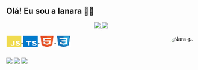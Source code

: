 ## Olá! Eu sou a Ianara 👋😃

<div align="center">
  <a href="https://github.com/Ianara-cs">
  <img height="180em" src="https://github-readme-stats.vercel.app/api?username=Ianara-cs&show_icons=true&theme=radical&include_all_commits=true&count_private=true"/>
  <img height="180em" src="https://github-readme-stats.vercel.app/api/top-langs/?username=Ianara-cs&layout=compact&langs_count=7&theme=radical"/>
</div>
  
  <div style="display: inline_block"><br>
  <img align="center" alt="Nara-Js" height="30" width="40" src="https://raw.githubusercontent.com/devicons/devicon/master/icons/javascript/javascript-plain.svg">
  <img align="center" alt="Nara-Ts" height="30" width="40" src="https://raw.githubusercontent.com/devicons/devicon/master/icons/typescript/typescript-plain.svg">
  <img align="center" alt="Nara-HTML" height="30" width="40" src="https://raw.githubusercontent.com/devicons/devicon/master/icons/html5/html5-original.svg">
  <img align="center" alt="Nara-CSS" height="30" width="40" src="https://raw.githubusercontent.com/devicons/devicon/master/icons/css3/css3-original.svg">
  <img align="right" alt="Nara-pic" height="150" style="border-radius:50px;" src="https://instagram.fthe10-1.fna.fbcdn.net/v/t51.2885-19/s150x150/257651763_581858006397751_9186156159868015156_n.jpg?_nc_ht=instagram.fthe10-1.fna.fbcdn.net&_nc_cat=107&_nc_ohc=jjU844_mSCcAX-rdpIb&edm=ABfd0MgBAAAA&ccb=7-4&oh=6903d01b256df87e12d96b6791ed5a4e&oe=619AED2D&_nc_sid=7bff83">
</div>
  
 ##

 <div>
   <a href="https://instagram.com/nanara.cs" target="_blank"><img src="https://img.shields.io/badge/-Instagram-%23E4405F?style=for-the-badge&logo=instagram&logoColor=white" target="_blank"></a>
   <a href = "mailto:ianarasilva333@gmail.com"><img src="https://img.shields.io/badge/-Gmail-%23333?style=for-the-badge&logo=gmail&logoColor=white" target="_blank"></a>
   <a href="https://www.linkedin.com/in/ianara-costa-da-silva-8a4b85215" target="_blank"><img src="https://img.shields.io/badge/-LinkedIn-%230077B5?style=for-the-badge&logo=linkedin&logoColor=white" target="_blank"></a> 
 </div>

